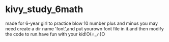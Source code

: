 # kivy_study_6math
made for 6-year girl to practice blow 10 number plus and minus
you may need create a dir name 'font',and put yourown font file in it.and then modify the code to run.have fun with your kid!O(∩_∩)O

